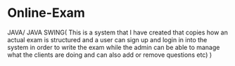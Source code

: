 # Online-Exam
JAVA/ JAVA SWING( This is a system that I have created that copies how an actual exam is structured and a user can sign up and login in into the system in order to write the exam while the admin can be able to manage what the clients are doing and can also add or remove questions etc) )
